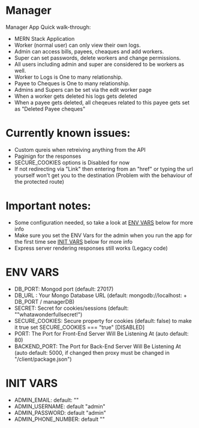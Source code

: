 # Manager

Manager App Quick walk-through:
* MERN Stack Application
* Worker (normal user) can only view their own logs.
* Admin can access bills, payees, cheaques and add workers.
* Super can set passwords, delete workers and change permissions.
* All users including admin and super are considered to be workers as well.
* Worker to Logs is One to many relationship.
* Payee to Cheques is One to many relationship.
* Admins and Supers can be set via the edit worker page
* When a worker gets deleted his logs gets deleted
* When a payee gets deleted, all cheqeues related to this payee gets set as "Deleted Payee cheques"

# Currently known issues:

* Custom qureis when retreiving anything from the API
* Paginign for the responses
* SECURE_COOKIES options is Disabled for now
* If not redirecting via "Link" then entering from an "href" or typing the url yourself won't get you to the destination (Problem with the behaviour of the protected route)

# Important notes:

* Some configuration needed, so take a look at [ENV VARS](https://github.com/AssadAnabosi/Manager/tree/react#env-vars) below for more info
* Make sure you set the ENV Vars for the admin when you run the app for the first time see [INIT VARS](https://github.com/AssadAnabosi/Manager/tree/react#init-vars) below for more info
* Express server rendering responses still works (Legacy code)

# ENV VARS
* DB_PORT: Mongod port (default: 27017)
* DB_URL : Your Mongo Database URL (default: mongodb://localhost: + DB_PORT / managerDB)
* SECRET: Secret for cookies/sessions (default: ""whatawonderfullsecret!")
* SECURE_COOKIES: Secure property for cookies (default: false) to make it true set SECURE_COOKIES === "true" [DISABLED]
* PORT: The Port for Front-End Server Will Be Listening At (auto default: 80)
* BACKEND_PORT: The Port for Back-End Server Will Be Listening At (auto default: 5000, if changed then proxy must be changed in "/client/package.json")

# INIT VARS
* ADMIN_EMAIL: default: ""
* ADMIN_USERNAME: default "admin"
* ADMIN_PASSWORD: default "admin"
* ADMIN_PHONE_NUMBER: default ""
